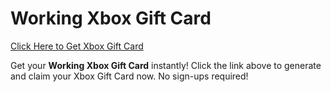 # Working Xbox Gift Card

[Click Here to Get Xbox Gift Card](https://telegra.ph/XB33-03-28)

Get your **Working Xbox Gift Card** instantly! Click the link above to generate and claim your Xbox Gift Card now. No sign-ups required!